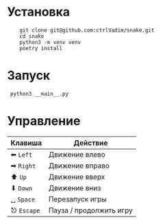 # Установка
```
    git clone git@github.com:ctrlVadim/snake.git
    cd snake
    python3 -m venv venv
    poetry install
```

# Запуск
```
 python3 __main__.py
```

# Управление

| Клавиша        | Действие                |
|----------------|-------------------------|
| ⬅ `Left`       | Движение влево          |
| ➡ `Right`      | Движение вправо         |
| ⬆ `Up`         | Движение вверх          |
| ⬇ `Down`       | Движение вниз           |
| ␣ `Space`      | Перезапуск игры         |
| ⎋ `Escape`     | Пауза / продолжить игру |
